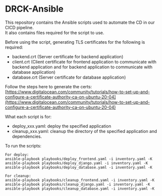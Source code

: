# DRCK-Ansible
This repository contains the Ansible scripts used to automate the CD in our CICD pipeline.  
It also contains files required for the script to use.  

Before using the script, generating TLS certificates for the following is required:  
- backend.crt (Server certificate for backend application)
- client.crt (Client certificate for frontend application to communicate with backend application and for backend application to communicate with database application)
- database.crt (Server certificate for database application)

Follow the steps here to generate the certs: [https://www.digitalocean.com/community/tutorials/how-to-set-up-and-configure-a-certificate-authority-ca-on-ubuntu-20-04](https://www.digitalocean.com/community/tutorials/how-to-set-up-and-configure-a-certificate-authority-ca-on-ubuntu-20-04)

What each script is for:  
- deploy_xxx.yaml: deploy the specified application
- cleanup_xxx.yaml: cleanup the directory of the specified application and dependencies.

To run the scripts:  
```
For deploy:
ansible-playbook playbooks/deploy_frontend.yaml -i inventory.yaml -K
ansible-playbook playbooks/deploy_django.yaml -i inventory.yaml -K
ansible-playbook playbooks/deploy_database.yaml -i inventory.yaml -K

For cleanup:
ansible-playbook playbooks/cleanup_frontend.yaml -i inventory.yaml -K
ansible-playbook playbooks/cleanup_django.yaml -i inventory.yaml -K
ansible-playbook playbooks/cleanup_database.yaml -i inventory.yaml -K
```
